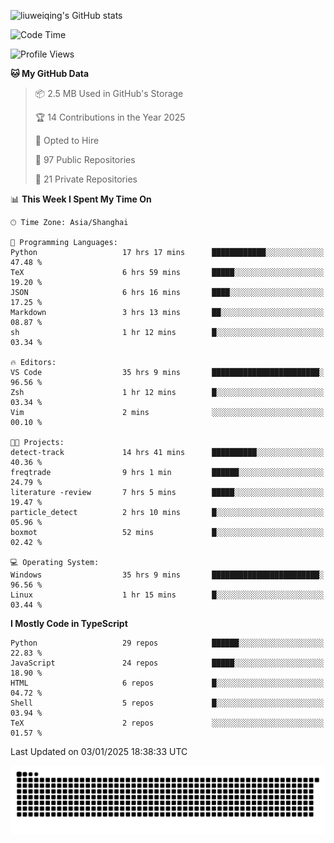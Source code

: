 ![liuweiqing's GitHub stats](https://github-readme-stats.vercel.app/api?username=14790897&show_icons=true&locale=cn&include_all_commits=true&count_private=true)

<!--START_SECTION:waka-->
![Code Time](http://img.shields.io/badge/Code%20Time-1%2C770%20hrs%2050%20mins-blue)

![Profile Views](http://img.shields.io/badge/Profile%20Views-4-blue)

**🐱 My GitHub Data** 

> 📦 2.5 MB Used in GitHub's Storage 
 > 
> 🏆 14 Contributions in the Year 2025
 > 
> 💼 Opted to Hire
 > 
> 📜 97 Public Repositories 
 > 
> 🔑 21 Private Repositories 
 > 
📊 **This Week I Spent My Time On** 

```text
🕑︎ Time Zone: Asia/Shanghai

💬 Programming Languages: 
Python                   17 hrs 17 mins      ████████████░░░░░░░░░░░░░   47.48 % 
TeX                      6 hrs 59 mins       █████░░░░░░░░░░░░░░░░░░░░   19.20 % 
JSON                     6 hrs 16 mins       ████░░░░░░░░░░░░░░░░░░░░░   17.25 % 
Markdown                 3 hrs 13 mins       ██░░░░░░░░░░░░░░░░░░░░░░░   08.87 % 
sh                       1 hr 12 mins        █░░░░░░░░░░░░░░░░░░░░░░░░   03.34 % 

🔥 Editors: 
VS Code                  35 hrs 9 mins       ████████████████████████░   96.56 % 
Zsh                      1 hr 12 mins        █░░░░░░░░░░░░░░░░░░░░░░░░   03.34 % 
Vim                      2 mins              ░░░░░░░░░░░░░░░░░░░░░░░░░   00.10 % 

🐱‍💻 Projects: 
detect-track             14 hrs 41 mins      ██████████░░░░░░░░░░░░░░░   40.36 % 
freqtrade                9 hrs 1 min         ██████░░░░░░░░░░░░░░░░░░░   24.79 % 
literature -review       7 hrs 5 mins        █████░░░░░░░░░░░░░░░░░░░░   19.47 % 
particle_detect          2 hrs 10 mins       █░░░░░░░░░░░░░░░░░░░░░░░░   05.96 % 
boxmot                   52 mins             █░░░░░░░░░░░░░░░░░░░░░░░░   02.42 % 

💻 Operating System: 
Windows                  35 hrs 9 mins       ████████████████████████░   96.56 % 
Linux                    1 hr 15 mins        █░░░░░░░░░░░░░░░░░░░░░░░░   03.44 % 
```

**I Mostly Code in TypeScript** 

```text
Python                   29 repos            ██████░░░░░░░░░░░░░░░░░░░   22.83 % 
JavaScript               24 repos            █████░░░░░░░░░░░░░░░░░░░░   18.90 % 
HTML                     6 repos             █░░░░░░░░░░░░░░░░░░░░░░░░   04.72 % 
Shell                    5 repos             █░░░░░░░░░░░░░░░░░░░░░░░░   03.94 % 
TeX                      2 repos             ░░░░░░░░░░░░░░░░░░░░░░░░░   01.57 % 
```




 Last Updated on 03/01/2025 18:38:33 UTC
<!--END_SECTION:waka-->

<picture>
  <source media="(prefers-color-scheme: dark)" srcset="https://raw.githubusercontent.com/14790897/14790897/output/github-contribution-grid-snake-dark.svg" />
  <source media="(prefers-color-scheme: light)" srcset="https://raw.githubusercontent.com/14790897/14790897/output/github-contribution-grid-snake.svg" />
  <img alt="github-snake" src="https://raw.githubusercontent.com/14790897/14790897/output/github-contribution-grid-snake.svg" />
</picture>
